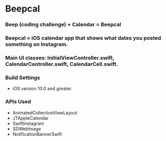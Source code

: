 #  Beepcal

### Beep (coding challenge) + Calendar = Beepcal

### Beepcal = iOS calendar app that shows what dates you posted something on Instagram.
### Main UI classes: InitialViewController.swift, CalendarController.swift, CalendarCell.swift.

### Build Settings
* iOS version 10.0 and greater.

### APIs Used

* AnimatedCollectionViewLayout
* JTAppleCalendar
* SwiftInstagram
* SDWebImage
* NotificationBannerSwift

